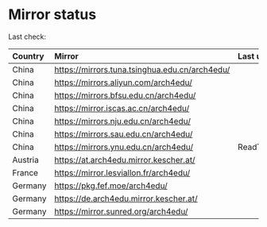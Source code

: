<script src="./time.js"></script>
# Mirror status
Last check: <script type="text/javascript">localize(1688120453.0883229);</script>

|Country|Mirror|Last update|
|:------|:-----|:----------|
|China|https://mirrors.tuna.tsinghua.edu.cn/arch4edu/|<script type="text/javascript">localize(1688106960);</script>|
|China|https://mirrors.aliyun.com/arch4edu/|<script type="text/javascript">localize(1688020508);</script>|
|China|https://mirrors.bfsu.edu.cn/arch4edu/|<script type="text/javascript">localize(1688063603);</script>|
|China|https://mirror.iscas.ac.cn/arch4edu/|<script type="text/javascript">localize(1688106960);</script>|
|China|https://mirrors.nju.edu.cn/arch4edu/|<script type="text/javascript">localize(1688020508);</script>|
|China|https://mirrors.sau.edu.cn/arch4edu/|<script type="text/javascript">localize(1673850842);</script>|
|China|https://mirrors.ynu.edu.cn/arch4edu/|ReadTimeout|
|Austria|https://at.arch4edu.mirror.kescher.at/|<script type="text/javascript">localize(1688063603);</script>|
|France|https://mirror.lesviallon.fr/arch4edu/|<script type="text/javascript">localize(1688063603);</script>|
|Germany|https://pkg.fef.moe/arch4edu/|<script type="text/javascript">localize(1688063603);</script>|
|Germany|https://de.arch4edu.mirror.kescher.at/|<script type="text/javascript">localize(1688063603);</script>|
|Germany|https://mirror.sunred.org/arch4edu/|<script type="text/javascript">localize(1688063603);</script>|

<script src="./tablefilter/tablefilter.js"></script>
<script src="./table.js"></script>